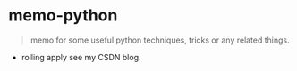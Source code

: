 # memo-python
> memo for some useful python techniques, tricks or any related things.

 



- rolling apply
see my CSDN blog.

